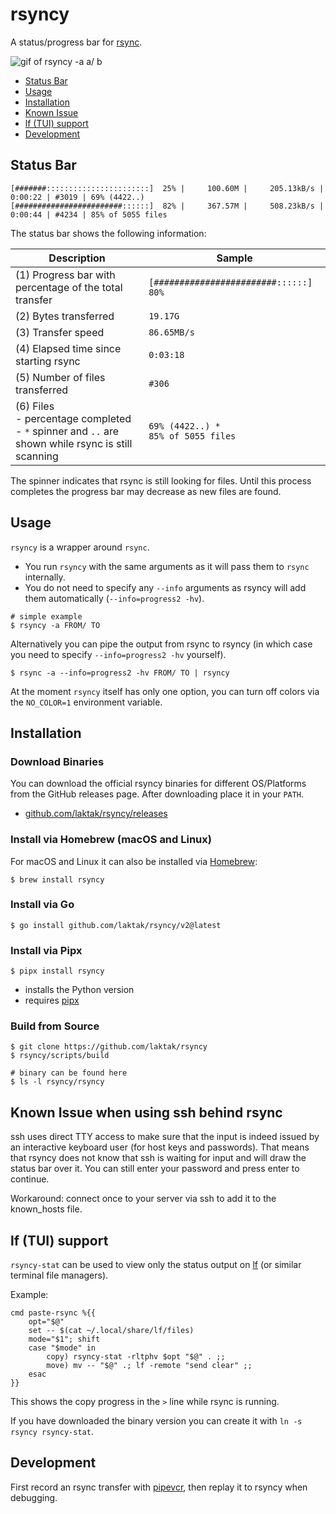 
# rsyncy

A status/progress bar for [rsync](https://github.com/WayneD/rsync).

![gif of rsyncy -a a/ b](https://raw.githubusercontent.com/wiki/laktak/rsyncy/readme/demo.gif "rsyncy -a a/ b")


- [Status Bar](#status-bar)
- [Usage](#usage)
- [Installation](#installation)
- [Known Issue](#known-issue-when-using-ssh-behind-rsync)
- [lf (TUI) support](#lf-tui-support)
- [Development](#development)


## Status Bar

```
[#######:::::::::::::::::::::::]  25% |     100.60M |     205.13kB/s | 0:00:22 | #3019 | 69% (4422..)
[########################::::::]  82% |     367.57M |     508.23kB/s | 0:00:44 | #4234 | 85% of 5055 files
```

The status bar shows the following information:

Description | Sample
--- | ---
(1) Progress bar with percentage of the total transfer | `[########################::::::]  80%`
(2) Bytes transferred | `19.17G`
(3) Transfer speed | `86.65MB/s`
(4) Elapsed time since starting rsync | `0:03:18`
(5) Number of files transferred | `#306`
(6) Files<br>- percentage completed<br>- `*` spinner and `..` are shown while rsync is still scanning | `69% (4422..) *`<br>`85% of 5055 files`

The spinner indicates that rsync is still looking for files. Until this process completes the progress bar may decrease as new files are found.


## Usage

`rsyncy` is a wrapper around `rsync`.

- You run `rsyncy` with the same arguments as it will pass them to `rsync` internally.
- You do not need to specify any `--info` arguments as rsyncy will add them automatically (`--info=progress2 -hv`).

```
# simple example
$ rsyncy -a FROM/ TO
```

Alternatively you can pipe the output from rsync to rsyncy (in which case you need to specify `--info=progress2 -hv` yourself).

```
$ rsync -a --info=progress2 -hv FROM/ TO | rsyncy
```

At the moment `rsyncy` itself has only one option, you can turn off colors via the `NO_COLOR=1` environment variable.


## Installation

### Download Binaries

You can download the official rsyncy binaries for different OS/Platforms from the GitHub releases page. After downloading place it in your `PATH`.

- [github.com/laktak/rsyncy/releases](https://github.com/laktak/rsyncy/releases)

### Install via Homebrew (macOS and Linux)

For macOS and Linux it can also be installed via [Homebrew](https://formulae.brew.sh/formula/rsyncy):

```shell
$ brew install rsyncy
```

### Install via Go

```shell
$ go install github.com/laktak/rsyncy/v2@latest
```

### Install via Pipx

```shell
$ pipx install rsyncy
```

- installs the Python version
- requires [pipx](https://pipx.pypa.io/latest/installation/)

### Build from Source

```shell
$ git clone https://github.com/laktak/rsyncy
$ rsyncy/scripts/build

# binary can be found here
$ ls -l rsyncy/rsyncy
```



## Known Issue when using ssh behind rsync

ssh uses direct TTY access to make sure that the input is indeed issued by an interactive keyboard user (for host keys and passwords). That means that rsyncy does not know that ssh is waiting for input and will draw the status bar over it. You can still enter your password and press enter to continue.

Workaround: connect once to your server via ssh to add it to the known_hosts file.


## lf (TUI) support

`rsyncy-stat` can be used to view only the status output on [lf](https://github.com/gokcehan/lf) (or similar terminal file managers).

Example:

```
cmd paste-rsync %{{
    opt="$@"
    set -- $(cat ~/.local/share/lf/files)
    mode="$1"; shift
    case "$mode" in
        copy) rsyncy-stat -rltphv $opt "$@" . ;;
        move) mv -- "$@" .; lf -remote "send clear" ;;
    esac
}}
```

This shows the copy progress in the `>` line while rsync is running.

If you have downloaded the binary version you can create it with `ln -s rsyncy rsyncy-stat`.


## Development

First record an rsync transfer with [pipevcr](https://github.com/laktak/pipevcr), then replay it to rsyncy when debugging.

